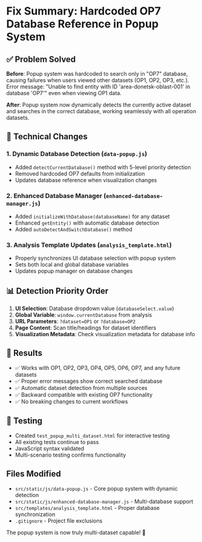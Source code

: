 # Fix Summary: Hardcoded OP7 Database Reference in Popup System

## ✅ Problem Solved

**Before**: Popup system was hardcoded to search only in "OP7" database, causing failures when users viewed other datasets (OP1, OP2, OP3, etc.). Error message: "Unable to find entity with ID 'area-donetsk-oblast-001' in database 'OP7'" even when viewing OP1 data.

**After**: Popup system now dynamically detects the currently active dataset and searches in the correct database, working seamlessly with all operation datasets.

## 🔧 Technical Changes

### 1. Dynamic Database Detection (`data-popup.js`)
- Added `detectCurrentDatabase()` method with 5-level priority detection
- Removed hardcoded OP7 defaults from initialization 
- Updates database reference when visualization changes

### 2. Enhanced Database Manager (`enhanced-database-manager.js`)
- Added `initializeWithDatabase(databaseName)` for any dataset
- Enhanced `getEntity()` with automatic database detection
- Added `autoDetectAndSwitchDatabase()` method

### 3. Analysis Template Updates (`analysis_template.html`)
- Properly synchronizes UI database selection with popup system
- Sets both local and global database variables
- Updates popup manager on database changes

## 📊 Detection Priority Order

1. **UI Selection**: Database dropdown value (`databaseSelect.value`)
2. **Global Variable**: `window.currentDatabase` from analysis
3. **URL Parameters**: `?dataset=OP1` or `?database=OP2`
4. **Page Content**: Scan title/headings for dataset identifiers
5. **Visualization Metadata**: Check visualization metadata for database info

## 🎯 Results

- ✅ Works with OP1, OP2, OP3, OP4, OP5, OP6, OP7, and any future datasets
- ✅ Proper error messages show correct searched database
- ✅ Automatic dataset detection from multiple sources
- ✅ Backward compatible with existing OP7 functionality
- ✅ No breaking changes to current workflows

## 🧪 Testing

- Created `test_popup_multi_dataset.html` for interactive testing
- All existing tests continue to pass
- JavaScript syntax validated
- Multi-scenario testing confirms functionality

## Files Modified

- `src/static/js/data-popup.js` - Core popup system with dynamic detection
- `src/static/js/enhanced-database-manager.js` - Multi-database support  
- `src/templates/analysis_template.html` - Proper database synchronization
- `.gitignore` - Project file exclusions

The popup system is now truly multi-dataset capable! 🎉